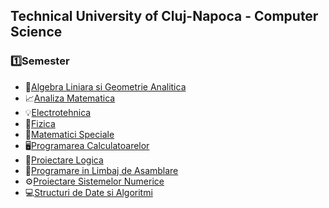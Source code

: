 ## Technical University of Cluj-Napoca - Computer Science

  ### 1️⃣Semester 

  * 📝[Algebra Liniara si Geometrie Analitica](First_Year/ALGA)
  * 📈[Analiza Matematica](First_Year/AM-I)
  * 💡[Electrotehnica](First_Year/ET)
  * 🔋[Fizica](First_Year/FIZ)
  * 🧠[Matematici Speciale](First_Year/MS)
  * 🖥️[Programarea Calculatoarelor](First_Year/PC)
  * 📖[Proiectare Logica](First_Year/PL)
  * 💾[Programare in Limbaj de Asamblare](First_Year/PLA)
  * ⚙️[Proiectare Sistemelor Numerice](First_Year/PSN)
  * 💻[Structuri de Date si Algoritmi](First_Year/SDA)

     
